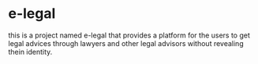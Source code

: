 # e-legal
this is a project named e-legal that provides a platform for the users to get legal advices through lawyers and other legal advisors without revealing thein identity.
